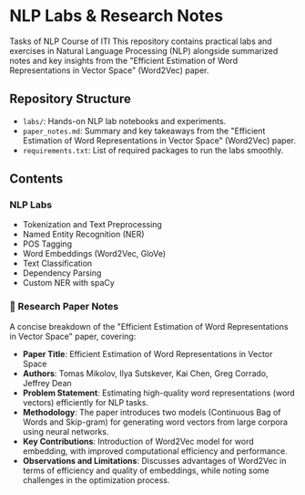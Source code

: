 # NLP Labs & Research Notes
Tasks of NLP Course of ITI
This repository contains practical labs and exercises in Natural Language Processing (NLP) alongside summarized notes and key insights from the "Efficient Estimation of Word Representations in Vector Space" (Word2Vec) paper.

##  Repository Structure

- `labs/`: Hands-on NLP lab notebooks and experiments.
- `paper_notes.md`: Summary and key takeaways from the "Efficient Estimation of Word Representations in Vector Space" (Word2Vec) paper.
- `requirements.txt`: List of required packages to run the labs smoothly.

## Contents

### NLP Labs
- Tokenization and Text Preprocessing
- Named Entity Recognition (NER)
- POS Tagging
- Word Embeddings (Word2Vec, GloVe)
- Text Classification
- Dependency Parsing
- Custom NER with spaCy

### 📝 Research Paper Notes
A concise breakdown of the "Efficient Estimation of Word Representations in Vector Space" paper, covering:
- **Paper Title**: Efficient Estimation of Word Representations in Vector Space
- **Authors**: Tomas Mikolov, Ilya Sutskever, Kai Chen, Greg Corrado, Jeffrey Dean
- **Problem Statement**: Estimating high-quality word representations (word vectors) efficiently for NLP tasks.
- **Methodology**: The paper introduces two models (Continuous Bag of Words and Skip-gram) for generating word vectors from large corpora using neural networks.
- **Key Contributions**: Introduction of Word2Vec model for word embedding, with improved computational efficiency and performance.
- **Observations and Limitations**: Discusses advantages of Word2Vec in terms of efficiency and quality of embeddings, while noting some challenges in the optimization process.

